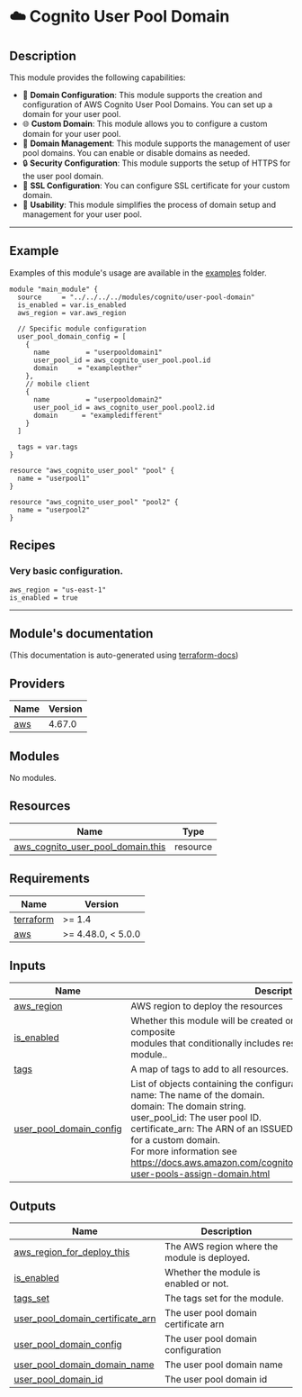 <!-- BEGIN_TF_DOCS -->
# ☁️ Cognito User Pool Domain
## Description

This module provides the following capabilities:
* 🚀 **Domain Configuration**: This module supports the creation and configuration of AWS Cognito User Pool Domains. You can set up a domain for your user pool.
* 🌐 **Custom Domain**: This module allows you to configure a custom domain for your user pool.
* 💼 **Domain Management**: This module supports the management of user pool domains. You can enable or disable domains as needed.
* 🔒 **Security Configuration**: This module supports the setup of HTTPS for the user pool domain.
* 🔑 **SSL Configuration**: You can configure SSL certificate for your custom domain.
* 🌟 **Usability**: This module simplifies the process of domain setup and management for your user pool.

---
## Example
Examples of this module's usage are available in the [examples](./examples) folder.

```hcl
module "main_module" {
  source     = "../../../../modules/cognito/user-pool-domain"
  is_enabled = var.is_enabled
  aws_region = var.aws_region

  // Specific module configuration
  user_pool_domain_config = [
    {
      name         = "userpooldomain1"
      user_pool_id = aws_cognito_user_pool.pool.id
      domain     = "exampleother"
    },
    // mobile client
    {
      name         = "userpooldomain2"
      user_pool_id = aws_cognito_user_pool.pool2.id
      domain      = "exampledifferent"
    }
  ]

  tags = var.tags
}

resource "aws_cognito_user_pool" "pool" {
  name = "userpool1"
}

resource "aws_cognito_user_pool" "pool2" {
  name = "userpool2"
}
```
## Recipes
### Very basic configuration.
```hcl
aws_region = "us-east-1"
is_enabled = true
```

---

## Module's documentation
(This documentation is auto-generated using [terraform-docs](https://terraform-docs.io))
## Providers

| Name | Version |
|------|---------|
| <a name="provider_aws"></a> [aws](#provider\_aws) | 4.67.0 |

## Modules

No modules.

## Resources

| Name | Type |
|------|------|
| [aws_cognito_user_pool_domain.this](https://registry.terraform.io/providers/hashicorp/aws/latest/docs/resources/cognito_user_pool_domain) | resource |

## Requirements

| Name | Version |
|------|---------|
| <a name="requirement_terraform"></a> [terraform](#requirement\_terraform) | >= 1.4 |
| <a name="requirement_aws"></a> [aws](#requirement\_aws) | >= 4.48.0, < 5.0.0 |

## Inputs

| Name | Description | Type | Default | Required |
|------|-------------|------|---------|:--------:|
| <a name="input_aws_region"></a> [aws\_region](#input\_aws\_region) | AWS region to deploy the resources | `string` | n/a | yes |
| <a name="input_is_enabled"></a> [is\_enabled](#input\_is\_enabled) | Whether this module will be created or not. It is useful, for stack-composite<br>modules that conditionally includes resources provided by this module.. | `bool` | n/a | yes |
| <a name="input_tags"></a> [tags](#input\_tags) | A map of tags to add to all resources. | `map(string)` | `{}` | no |
| <a name="input_user_pool_domain_config"></a> [user\_pool\_domain\_config](#input\_user\_pool\_domain\_config) | List of objects containing the configuration for the user pool domain.<br>  name: The name of the domain.<br>  domain: The domain string.<br>  user\_pool\_id: The user pool ID.<br>  certificate\_arn: The ARN of an ISSUED ACM certificate in us-east-1 for a custom domain.<br>For more information see https://docs.aws.amazon.com/cognito/latest/developerguide/cognito-user-pools-assign-domain.html | <pre>list(object({<br>    name         = string<br>    domain       = string<br>    user_pool_id = string<br>    certificate_arn = optional(string, null)<br>  }))</pre> | n/a | yes |

## Outputs

| Name | Description |
|------|-------------|
| <a name="output_aws_region_for_deploy_this"></a> [aws\_region\_for\_deploy\_this](#output\_aws\_region\_for\_deploy\_this) | The AWS region where the module is deployed. |
| <a name="output_is_enabled"></a> [is\_enabled](#output\_is\_enabled) | Whether the module is enabled or not. |
| <a name="output_tags_set"></a> [tags\_set](#output\_tags\_set) | The tags set for the module. |
| <a name="output_user_pool_domain_certificate_arn"></a> [user\_pool\_domain\_certificate\_arn](#output\_user\_pool\_domain\_certificate\_arn) | The user pool domain certificate arn |
| <a name="output_user_pool_domain_config"></a> [user\_pool\_domain\_config](#output\_user\_pool\_domain\_config) | The user pool domain configuration |
| <a name="output_user_pool_domain_domain_name"></a> [user\_pool\_domain\_domain\_name](#output\_user\_pool\_domain\_domain\_name) | The user pool domain name |
| <a name="output_user_pool_domain_id"></a> [user\_pool\_domain\_id](#output\_user\_pool\_domain\_id) | The user pool domain id |
<!-- END_TF_DOCS -->